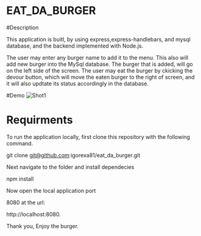 # EAT_DA_BURGER

#Description

This application is buitl, by using express,express-handlebars, and mysql database, and the backend implemented with Node.js.

The user may enter any burger name to add it to the menu. This also will add new burger into the MySql database. The burger that is added, will go on the left side of the screen. The user may eat the burger by ckicking the devour button, which will move the eaten burger to the right of screen, and it will also updtate its status accordingly in the database.


#Demo
![Shot1](screenshot/burger.jpg)



# Requirments

To run the application locally, first clone this repository with the following command.

 git clone git@github.com:igorexa81/eat_da_burger.git

 Next navigate to the folder and install dependecies

 npm install

 Now open the local application port

 8080 at the url:

 http://localhost:8080.

 Thank you, Enjoy the burger.